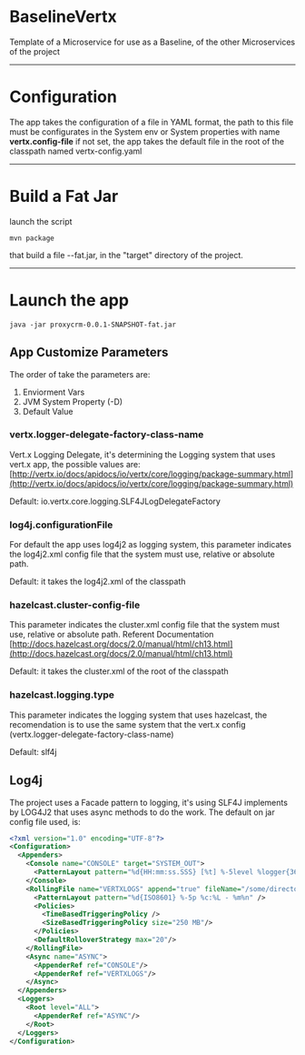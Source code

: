 # BaselineVertx

Template of a Microservice for use as a Baseline, of the other Microservices of the project

---
# Configuration
The app takes the configuration of a file in YAML format, the path to this file must be configurates in the System env or System properties with name **vertx.config-file** if not set, the app takes the default file in the root of the classpath named  vertx-config.yaml

---
# Build a Fat Jar

launch the script
```
mvn package
```

that build a file <artifact>-<version>-fat.jar, in the "target" directory of the project.


---
# Launch the app

```
java -jar proxycrm-0.0.1-SNAPSHOT-fat.jar

```

## App Customize Parameters

The order of take the parameters are:
1. Enviorment Vars
2. JVM System Property (-D)
3. Default Value

### vertx.logger-delegate-factory-class-name
Vert.x Logging Delegate, it's determining the Logging system that uses vert.x app, the possible values are: [http://vertx.io/docs/apidocs/io/vertx/core/logging/package-summary.html](http://vertx.io/docs/apidocs/io/vertx/core/logging/package-summary.html)

Default: io.vertx.core.logging.SLF4JLogDelegateFactory

### log4j.configurationFile
For default the app uses log4j2 as logging system, this parameter indicates the log4j2.xml config file that the system must use, relative or absolute path.

Default: it takes the log4j2.xml of the classpath

### hazelcast.cluster-config-file
This parameter indicates the cluster.xml config file that the system must use, relative or absolute path.
Referent Documentation [http://docs.hazelcast.org/docs/2.0/manual/html/ch13.html](http://docs.hazelcast.org/docs/2.0/manual/html/ch13.html)

Default: it takes the cluster.xml of the root of the classpath

### hazelcast.logging.type
This parameter indicates the logging system that uses hazelcast, the recomendation is to use the same system that the vert.x config (vertx.logger-delegate-factory-class-name)

Default: slf4j

## Log4j
The project uses a Facade pattern to logging, it's using SLF4J implements by LOG4J2 that uses async methods to do the work.
The default on jar config file used, is: 

```xml
<?xml version="1.0" encoding="UTF-8"?>
<Configuration>
  <Appenders>
    <Console name="CONSOLE" target="SYSTEM_OUT">
      <PatternLayout pattern="%d{HH:mm:ss.SSS} [%t] %-5level %logger{36} - %msg%n"/>
    </Console>
    <RollingFile name="VERTXLOGS" append="true" fileName="/some/directory/of/the/local/machine/vertx.log" filePattern="/some/directory/of/the/local/machine/$${date:yyyy-MM}/vertx-%d{MM-dd-yyyy}-%i.log.gz">
      <PatternLayout pattern="%d{ISO8601} %-5p %c:%L - %m%n" />
      <Policies>
        <TimeBasedTriggeringPolicy />
        <SizeBasedTriggeringPolicy size="250 MB"/>
      </Policies>
      <DefaultRolloverStrategy max="20"/>
    </RollingFile>
    <Async name="ASYNC">
      <AppenderRef ref="CONSOLE"/>
      <AppenderRef ref="VERTXLOGS"/>
    </Async>
  </Appenders>
  <Loggers>
    <Root level="ALL">
      <AppenderRef ref="ASYNC"/>
    </Root>
  </Loggers>
</Configuration>

```
